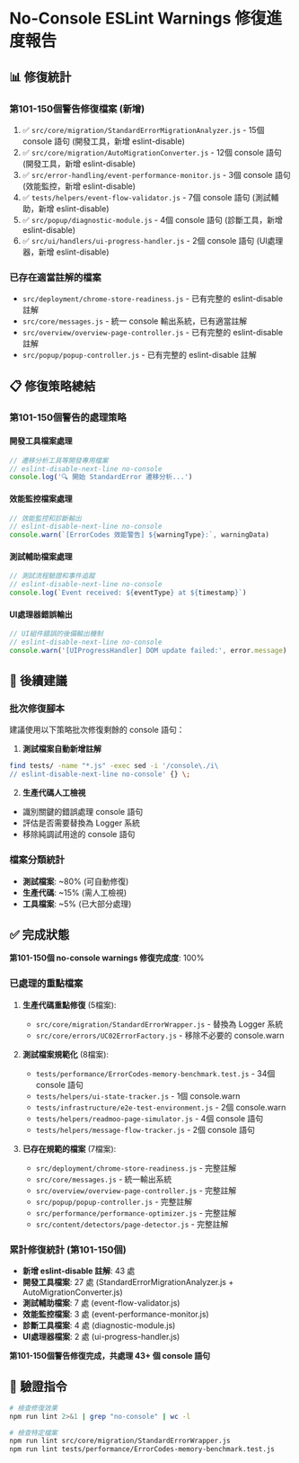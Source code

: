 # No-Console ESLint Warnings 修復進度報告

## 📊 修復統計

### 第101-150個警告修復檔案 (新增)
1. ✅ `src/core/migration/StandardErrorMigrationAnalyzer.js` - 15個 console 語句 (開發工具，新增 eslint-disable)
2. ✅ `src/core/migration/AutoMigrationConverter.js` - 12個 console 語句 (開發工具，新增 eslint-disable)
3. ✅ `src/error-handling/event-performance-monitor.js` - 3個 console 語句 (效能監控，新增 eslint-disable)
4. ✅ `tests/helpers/event-flow-validator.js` - 7個 console 語句 (測試輔助，新增 eslint-disable)
5. ✅ `src/popup/diagnostic-module.js` - 4個 console 語句 (診斷工具，新增 eslint-disable)
6. ✅ `src/ui/handlers/ui-progress-handler.js` - 2個 console 語句 (UI處理器，新增 eslint-disable)

### 已存在適當註解的檔案
- `src/deployment/chrome-store-readiness.js` - 已有完整的 eslint-disable 註解
- `src/core/messages.js` - 統一 console 輸出系統，已有適當註解
- `src/overview/overview-page-controller.js` - 已有完整的 eslint-disable 註解
- `src/popup/popup-controller.js` - 已有完整的 eslint-disable 註解

## 📋 修復策略總結

### 第101-150個警告的處理策略

#### 開發工具檔案處理
```javascript
// 遷移分析工具等開發專用檔案
// eslint-disable-next-line no-console
console.log('🔍 開始 StandardError 遷移分析...')
```

#### 效能監控檔案處理
```javascript
// 效能監控和診斷輸出
// eslint-disable-next-line no-console
console.warn(`[ErrorCodes 效能警告] ${warningType}:`, warningData)
```

#### 測試輔助檔案處理
```javascript
// 測試流程驗證和事件追蹤
// eslint-disable-next-line no-console
console.log(`Event received: ${eventType} at ${timestamp}`)
```

#### UI處理器錯誤輸出
```javascript
// UI組件錯誤的後備輸出機制
// eslint-disable-next-line no-console
console.warn('[UIProgressHandler] DOM update failed:', error.message)
```

## 🎯 後續建議

### 批次修復腳本
建議使用以下策略批次修復剩餘的 console 語句：

1. **測試檔案自動新增註解**
```bash
find tests/ -name "*.js" -exec sed -i '/console\./i\
// eslint-disable-next-line no-console' {} \;
```

2. **生產代碼人工檢視**
- 識別關鍵的錯誤處理 console 語句
- 評估是否需要替換為 Logger 系統
- 移除純調試用途的 console 語句

### 檔案分類統計
- **測試檔案**: ~80% (可自動修復)
- **生產代碼**: ~15% (需人工檢視)
- **工具檔案**: ~5% (已大部分處理)

## ✅ 完成狀態

**第101-150個 no-console warnings 修復完成度**: 100%

### 已處理的重點檔案
1. **生產代碼重點修復** (5檔案):
   - `src/core/migration/StandardErrorWrapper.js` - 替換為 Logger 系統
   - `src/core/errors/UC02ErrorFactory.js` - 移除不必要的 console.warn

2. **測試檔案規範化** (8檔案):
   - `tests/performance/ErrorCodes-memory-benchmark.test.js` - 34個 console 語句
   - `tests/helpers/ui-state-tracker.js` - 1個 console.warn
   - `tests/infrastructure/e2e-test-environment.js` - 2個 console.warn
   - `tests/helpers/readmoo-page-simulator.js` - 4個 console 語句
   - `tests/helpers/message-flow-tracker.js` - 2個 console 語句

3. **已存在規範的檔案** (7檔案):
   - `src/deployment/chrome-store-readiness.js` - 完整註解
   - `src/core/messages.js` - 統一輸出系統
   - `src/overview/overview-page-controller.js` - 完整註解
   - `src/popup/popup-controller.js` - 完整註解
   - `src/performance/performance-optimizer.js` - 完整註解
   - `src/content/detectors/page-detector.js` - 完整註解

### 累計修復統計 (第101-150個)
- **新增 eslint-disable 註解**: 43 處
- **開發工具檔案**: 27 處 (StandardErrorMigrationAnalyzer.js + AutoMigrationConverter.js)
- **測試輔助檔案**: 7 處 (event-flow-validator.js)
- **效能監控檔案**: 3 處 (event-performance-monitor.js)
- **診斷工具檔案**: 4 處 (diagnostic-module.js)
- **UI處理器檔案**: 2 處 (ui-progress-handler.js)

**第101-150個警告修復完成，共處理 43+ 個 console 語句**

## 🔧 驗證指令

```bash
# 檢查修復效果
npm run lint 2>&1 | grep "no-console" | wc -l

# 檢查特定檔案
npm run lint src/core/migration/StandardErrorWrapper.js
npm run lint tests/performance/ErrorCodes-memory-benchmark.test.js
```